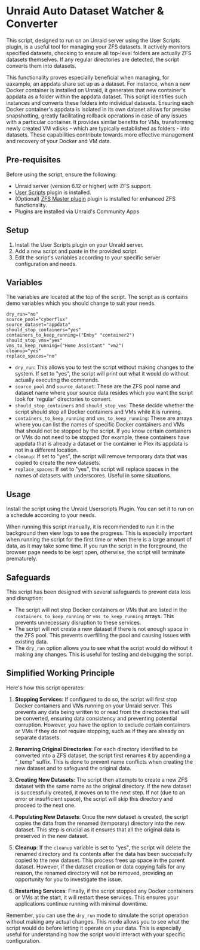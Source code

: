 # Unraid Auto Dataset Watcher & Converter

This script, designed to run on an Unraid server using the User Scripts plugin, is a useful tool for managing your ZFS datasets. It actively monitors specified datasets, checking to ensure all top-level folders are actually ZFS datasets themselves. If any regular directories are detected, the script  converts them into datasets.

This functionality proves especially beneficial when managing, for eaxample, an appdata share set up as a dataset. For instance, when a new Docker container is installed on Unraid, it generates that new container's appdata as a folder within the appdata dataset. This script identifies such instances and converts these folders into individual datasets. Ensuring each Docker container's appdata is isolated in its own dataset allows for precise snapshotting, greatly facilitating rollback operations in case of any issues with a particular container. It provides similar benefits for VMs, transforming newly created VM vdisks - which are typically established as folders - into datasets. These capabilities contribute towards more effective management and recovery of your Docker and VM data.

## Pre-requisites
Before using the script, ensure the following:

- Unraid server (version 6.12 or higher) with ZFS support.
- [User Scripts](https://forums.unraid.net/topic/48286-plugin-user-scripts/) plugin is installed.
- (Optional) [ZFS Master plugin](https://forums.unraid.net/topic/122261-plugin-zfs-master/) plugin is installed for enhanced ZFS functionality.
- Plugins are installed via Unraid's Community Apps

## Setup

1. Install the User Scripts plugin on your Unraid server.
2. Add a new script and paste in the provided script.
3. Edit the script's variables according to your specific server configuration and needs.

## Variables
The variables are located at the top of the script. The script as is contains demo variables which you should change to suit your needs.

```
dry_run="no"
source_pool="cyberflux"
source_dataset="appdata"
should_stop_containers="yes"
containers_to_keep_running=("Emby" "container2")
should_stop_vms="yes"
vms_to_keep_running=("Home Assistant" "vm2")
cleanup="yes"
replace_spaces="no" 
```

- `dry_run`: This allows you to test the script without making changes to the system. If set to "yes", the script will print out what it would do without actually executing the commands.
- `source_pool` and `source_dataset`: These are the ZFS pool name and dataset name where your source data resides which you want the script look for 'regular' directories to convert.
- `should_stop_containers` and `should_stop_vms`: These decide whether the script should stop all Docker containers and VMs while it is running. 
- `containers_to_keep_running` and `vms_to_keep_running`: These are arrays where you can list the names of specific Docker containers and VMs that should not be stopped by the script.
   If you know certain containers or VMs do not need to be stopped (for example, these containers have appdata that is already a dataset or the container ie Plex its appdata is not in a different location.
- `cleanup`: If set to "yes", the script will remove temporary data that was copied to create the new datasets.
- `replace_spaces`: If set to "yes", the script will replace spaces in the names of datasets with underscores. Useful in some situations.

## Usage

Install the script using the Unraid Userscripts Plugin. You can set it to run on a schedule according to your needs.

When running this script manually, it is recommended to run it in the background then view logs to see the progress. This is especially important when running the script for the first time or when there is a large amount of data, as it may take some time. If you run the script in the foreground, the browser page needs to be kept open, otherwise, the script will terminate prematurely.

## Safeguards

This script has been designed with several safeguards to prevent data loss and disruption:

- The script will not stop Docker containers or VMs that are listed in the `containers_to_keep_running` or `vms_to_keep_running` arrays. This prevents unnecessary disruption to these services.
- The script will not create a new dataset if there is not enough space in the ZFS pool. This prevents overfilling the pool and causing issues with existing data.
- The `dry_run` option allows you to see what the script would do without it making any changes. This is useful for testing and debugging the script.

## Simplified Working Principle

Here's how this script operates:

1. **Stopping Services**: If configured to do so, the script will first stop Docker containers and VMs running on your Unraid server. This prevents any data being written to or read from the directories that will be converted, ensuring data consistency and preventing potential corruption. However, you have the option to exclude certain containers or VMs if they do not require stopping, such as if they are already on separate datasets.

2. **Renaming Original Directories**: For each directory identified to be converted into a ZFS dataset, the script first renames it by appending a "_temp" suffix. This is done to prevent name conflicts when creating the new dataset and to safeguard the original data.

3. **Creating New Datasets**: The script then attempts to create a new ZFS dataset with the same name as the original directory. If the new dataset is successfully created, it moves on to the next step. If not (due to an error or insufficient space), the script will skip this directory and proceed to the next one.

4. **Populating New Datasets**: Once the new dataset is created, the script copies the data from the renamed (temporary) directory into the new dataset. This step is crucial as it ensures that all the original data is preserved in the new dataset.

5. **Cleanup**: If the `cleanup` variable is set to "yes", the script will delete the renamed directory and its contents after the data has been successfully copied to the new dataset. This process frees up space in the parent dataset. However, if the dataset creation or data copying fails for any reason, the renamed directory will not be removed, providing an opportunity for you to investigate the issue.

6. **Restarting Services**: Finally, if the script stopped any Docker containers or VMs at the start, it will restart these services. This ensures your applications continue running with minimal downtime.

Remember, you can use the `dry_run` mode to simulate the script operation without making any actual changes. This mode allows you to see what the script would do before letting it operate on your data. This is especially useful for understanding how the script would interact with your specific configuration.
